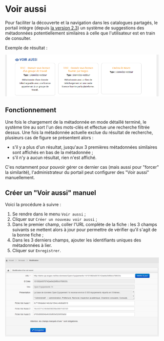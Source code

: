 # Voir aussi

Pour faciliter la découverte et la navigation dans les catalogues partagés, le portail intègre \(depuis [la version 2.3](/versions.md)\) un système de suggestions des métadonnées potentiellement similaires à celle que l'utilisateur est en train de consulter.

Exemple de résultat :

![](/assets/front_similarity_result_manual_3items.PNG)

## Fonctionnement

Une fois le chargement de la métadonnée en mode détaillé terminé, le système tire au sort l'un des mots-clés et effectue une recherche filtrée dessus. Une fois la métadonnée actuelle exclue du résultat de recherche, plusieurs cas de figure se présentent alors :

* s'il y a plus d'un résultat, jusqu'aux 3 premières métadonnées similaires sont affichés en bas de la métadonnée ;
* s'il n'y a aucun résultat, rien n'est affiché.

C'es notamment pour pouvoir gérer ce dernier cas \(mais aussi pour "forcer" la similarité\), l'administrateur du portail peut configurer des "Voir aussi" manuellement.

## Créer un "Voir aussi" manuel

Voici la procédure à suivre :

1. Se rendre dans le menu `Voir aussi` ;
2. Cliquer sur `Créer un nouveau voir aussi` ;
3. Dans le premier champ, coller l'URL complète de la fiche : les 3 champs suivants se mettent alors à jour pour permettre de vérifier qu'il s'agit de la bonne fiche ;
4. Dans les 3 derniers champs, ajouter les identifiants uniques des métadonnées à lier.
5. Cliquer sur `Enregistrer`.

![](/assets/back_similarity_manual_add.png)

